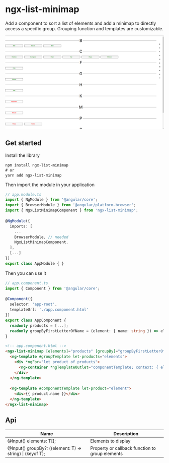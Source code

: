 # ngx-list-minimap

Add a component to sort a list of elements and add a minimap to directly access a specific group. Grouping function and templates are customizable.

![screenshot](screenshot.png 'Example')

## Get started

Install the library

```shell
npm install ngx-list-minimap
# or
yarn add ngx-list-minimap
```

Then import the module in your application

```typescript
// app.module.ts
import { NgModule } from '@angular/core';
import { BrowserModule } from '@angular/platform-browser';
import { NgxListMinimapComponent } from 'ngx-list-minimap';

@NgModule({
  imports: [
    ...
    BrowserModule, // needed
    NgxListMinimapComponent,
  ],
  [...]
})
export class AppModule { }
```

Then you can use it

```typescript
// app.component.ts
import { Component } from '@angular/core';

@Component({
  selector: 'app-root',
  templateUrl: './app.component.html'
})
export class AppComponent {
  readonly products = [...];
  readonly groupByFirstLetterOfName = (element: { name: string }) => element.name[0];
}
```

```html
<!-- app.component.html -->
<ngx-list-minimap [elements]="products" [groupBy]="groupByFirstLetterOfName">
  <ng-template #groupTemplate let-products="elements">
    <div *ngFor="let product of products">
      <ng-container *ngTemplateOutlet="componentTemplate; context: { element: product }"></ng-container>
    </div>
  </ng-template>

  <ng-template #componentTemplate let-product="element">
    <div>{{ product.name }}</div>
  </ng-template>
</ngx-list-minimap>
```

## Api

| Name | Description |
| --- | --- |
| @Input() elements: T[]; | Elements to display |
| @Input() groupBy?: ((element: T) => string) \| (keyof T); | Property or callback function to group elements